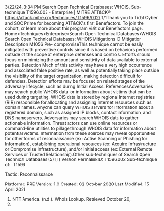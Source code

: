 3/22/24, 3:34 PM Search Open Technical Databases: WHOIS, Sub-technique T1596.002 - Enterprise | MITRE ATT&CK®
https://attack.mitre.org/techniques/T1596/002/ 1/1Thank you to Tidal Cyber and SOC Prime for becoming ATT&CK's ﬁrst Benefactors. To join the cohort, or learn more about this program visit our
Benefactors page.
Home>Techniques>Enterprise>Search Open Technical Databases>WHOIS
Search Open Technical Databases: WHOIS
Mitigations
ID Mitigation Description
M1056 Pre-
compromiseThis technique cannot be easily mitigated with preventive controls since it is based on behaviors performed
outside of the scope of enterprise defenses and controls. Efforts should focus on minimizing the amount
and sensitivity of data available to external parties.
Detection
Much of this activity may have a very high occurrence and associated false positive rate, as well as potentially taking place outside the
visibility of the target organization, making detection diﬃcult for defenders.
Detection efforts may be focused on related stages of the adversary lifecycle, such as during Initial Access.
ReferencesAdversaries may search public WHOIS data for information about victims that can be used during targeting. WHOIS data is stored by
regional Internet registries (RIR) responsible for allocating and assigning Internet resources such as domain names. Anyone can query
WHOIS servers for information about a registered domain, such as assigned IP blocks, contact information, and DNS nameservers.
Adversaries may search WHOIS data to gather actionable information. Threat actors can use online resources or command-line utilities to
pillage through WHOIS data for information about potential victims. Information from these sources may reveal opportunities for other
forms of reconnaissance (ex: Active Scanning or Phishing for Information), establishing operational resources (ex: Acquire Infrastructure or
Compromise Infrastructure), and/or initial access (ex: External Remote Services or Trusted Relationship).Other sub-techniques of Search Open Technical Databases (5)
[1]
Version PermalinkID: T1596.002
Sub-technique of:  T1596

Tactic: Reconnaissance

Platforms: PRE
Version: 1.0
Created: 02 October 2020
Last Modiﬁed: 15 April 2021
1. NTT America. (n.d.). Whois Lookup. Retrieved October 20,
2020.